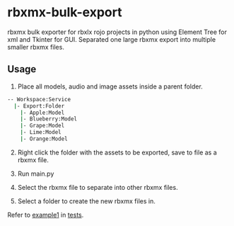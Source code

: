 # rbxmx-bulk-export

rbxmx bulk exporter for rbxlx rojo projects in python using Element Tree for xml and Tkinter for GUI.
Separated one large rbxmx export into multiple smaller rbxmx files.

## Usage

1. Place all models, audio and image assets inside a parent folder.

```bash
-- Workspace:Service
  |- Export:Folder
    |- Apple:Model
    |- Blueberry:Model
    |- Grape:Model
    |- Lime:Model
    |- Orange:Model
```

2. Right click the folder with the assets to be exported, save to file as a rbxmx file.

3. Run main.py
4. Select the rbxmx file to separate into other rbxmx files.
5. Select a folder to create the new rbxmx files in.

Refer to [example1](tests/example1) in [tests](tests).

